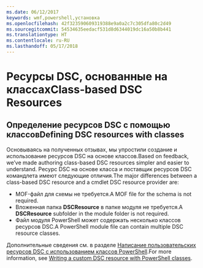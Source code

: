 ```yaml
---
ms.date: 06/12/2017
keywords: wmf,powershell,установка
ms.openlocfilehash: 42f323590609319388e9a0a2c7c305dfa80c2d49
ms.sourcegitcommit: 54534635eedacf531d8d6344019dc16a50b8b441
ms.translationtype: HT
ms.contentlocale: ru-RU
ms.lasthandoff: 05/17/2018
---
```

# <a name="class-based-dsc-resources"></a><span data-ttu-id="700bf-102">Ресурсы DSC, основанные на классах</span><span class="sxs-lookup"><span data-stu-id="700bf-102">Class-based DSC Resources</span></span>

## <a name="defining-dsc-resources-with-classes"></a><span data-ttu-id="700bf-103">Определение ресурсов DSC с помощью классов</span><span class="sxs-lookup"><span data-stu-id="700bf-103">Defining DSC resources with classes</span></span>

<span data-ttu-id="700bf-104">Основываясь на полученных отзывах, мы упростили создание и использование ресурсов DSC на основе классов.</span><span class="sxs-lookup"><span data-stu-id="700bf-104">Based on feedback, we’ve made authoring class-based DSC resources simpler and easier to understand.</span></span>
<span data-ttu-id="700bf-105">Ресурс DSC на основе класса и поставщик ресурсов DSC командлета имеют следующие отличия.</span><span class="sxs-lookup"><span data-stu-id="700bf-105">The major differences between a class-based DSC resource and a cmdlet DSC resource provider are:</span></span>

* <span data-ttu-id="700bf-106">MOF-файл для схемы не требуется.</span><span class="sxs-lookup"><span data-stu-id="700bf-106">A MOF file for the schema is not required.</span></span>
* <span data-ttu-id="700bf-107">Вложенная папка **DSCResource** в папке модуля не требуется.</span><span class="sxs-lookup"><span data-stu-id="700bf-107">A **DSCResource** subfolder in the module folder is not required.</span></span>
* <span data-ttu-id="700bf-108">Файл модуля PowerShell может содержать несколько классов ресурсов DSC.</span><span class="sxs-lookup"><span data-stu-id="700bf-108">A PowerShell module file can contain multiple DSC resource classes.</span></span>

<span data-ttu-id="700bf-109">Дополнительные сведения см. в разделе [Написание пользовательских ресурсов DSC с использованием классов PowerShell](https://msdn.microsoft.com/powershell/dsc/authoringresource).</span><span class="sxs-lookup"><span data-stu-id="700bf-109">For more information, see [Writing a custom DSC resource with PowerShell classes](https://msdn.microsoft.com/powershell/dsc/authoringresource).</span></span>
